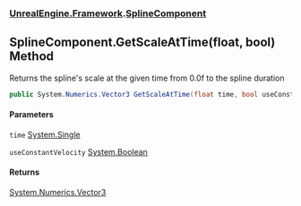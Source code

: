 ### [UnrealEngine.Framework](UnrealEngine_Framework.md 'UnrealEngine.Framework').[SplineComponent](SplineComponent.md 'UnrealEngine.Framework.SplineComponent')
## SplineComponent.GetScaleAtTime(float, bool) Method
Returns the spline's scale at the given time from 0.0f to the spline duration  
```csharp
public System.Numerics.Vector3 GetScaleAtTime(float time, bool useConstantVelocity=false);
```
#### Parameters
<a name='UnrealEngine_Framework_SplineComponent_GetScaleAtTime(float_bool)_time'></a>
`time` [System.Single](https://docs.microsoft.com/en-us/dotnet/api/System.Single 'System.Single')  
  
<a name='UnrealEngine_Framework_SplineComponent_GetScaleAtTime(float_bool)_useConstantVelocity'></a>
`useConstantVelocity` [System.Boolean](https://docs.microsoft.com/en-us/dotnet/api/System.Boolean 'System.Boolean')  
  
#### Returns
[System.Numerics.Vector3](https://docs.microsoft.com/en-us/dotnet/api/System.Numerics.Vector3 'System.Numerics.Vector3')  
